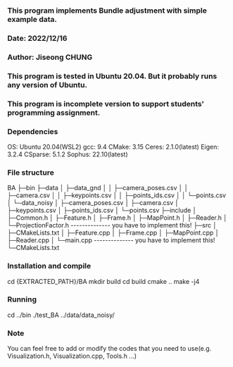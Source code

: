 ### This program implements Bundle adjustment with simple example data.
### Date: 2022/12/16
### Author: Jiseong CHUNG

### This program is tested in Ubuntu 20.04. But it probably runs any version of Ubuntu.
### This program is incomplete version to support students' programming assignment.

### Dependencies
OS: Ubuntu 20.04(WSL2)
gcc: 9.4
CMake: 3.15
Ceres: 2.1.0(latest)
Eigen: 3.2.4
CSparse: 5.1.2
Sophus: 22.10(latest)

### File structure
BA
├─bin
├─data
│  ├─data_gnd
│  │  ├─camera_poses.csv
│  │  ├─camera.csv
│  │  ├─keypoints.csv
│  │  ├─points_ids.csv
│  │  └─points.csv
│  └─data_noisy
│     ├─camera_poses.csv
│     ├─camera.csv
│     ├─keypoints.csv
│     ├─points_ids.csv
│     └─points.csv
├─include
│  ├─Common.h
│  ├─Feature.h
│  ├─Frame.h
│  ├─MapPoint.h
│  ├─Reader.h
│  └─ProjectionFactor.h       -------------- you have to implement this!
├─src
│  ├─CMakeLists.txt
│  ├─Feature.cpp
│  ├─Frame.cpp
│  ├─MapPoint.cpp
│  ├─Reader.cpp
│  └─main.cpp                 -------------- you have to implement this!
└─CMakeLists.txt


### Installation and compile
cd {EXTRACTED_PATH}/BA
mkdir build
cd build
cmake ..
make -j4

### Running
cd ../bin
./test_BA ../data/data_noisy/

### Note
You can feel free to add or modify the codes that you need to use(e.g. Visualization.h, Visualization.cpp, Tools.h ...)